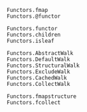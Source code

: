 ```@docs
Functors.fmap
Functors.@functor
```

```@docs
Functors.functor
Functors.children
Functors.isleaf
```

```@docs
Functors.AbstractWalk
Functors.DefaultWalk
Functors.StructuralWalk
Functors.ExcludeWalk
Functors.CachedWalk
Functors.CollectWalk
```

```@docs
Functors.fmapstructure
Functors.fcollect
```
